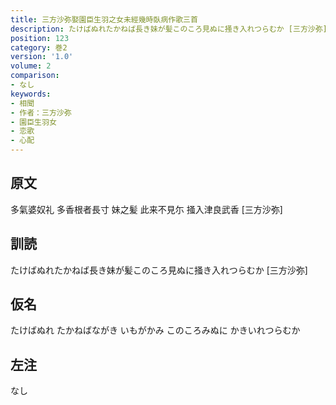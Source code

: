 ```yaml
---
title: 三方沙弥娶園臣生羽之女未經幾時臥病作歌三首
description: たけばぬれたかねば長き妹が髪このころ見ぬに掻き入れつらむか [三方沙弥]
position: 123
category: 巻2
version: '1.0'
volume: 2
comparison:
- なし
keywords:
- 相聞
- 作者：三方沙弥
- 園臣生羽女
- 恋歌
- 心配
---
```


## 原文

多氣婆奴礼 多香根者長寸 妹之髪 此来不見尓 掻入津良武香 [三方沙弥]

## 訓読

たけばぬれたかねば長き妹が髪このころ見ぬに掻き入れつらむか [三方沙弥]

## 仮名

たけばぬれ たかねばながき いもがかみ このころみぬに かきいれつらむか

## 左注

なし
